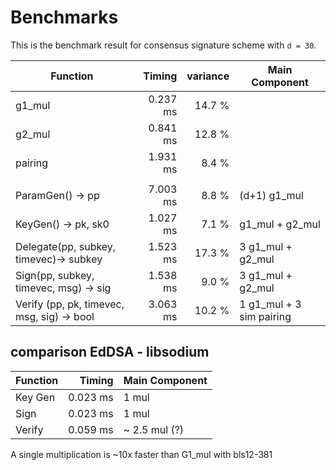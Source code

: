 # Benchmarks

This is the benchmark result for consensus signature scheme with `d = 30`.

| Function | Timing | variance | Main Component |
|---|---:|---:|---|
| g1_mul             |    0.237 ms | 14.7 % |  |
| g2_mul             |     0.841 ms |  12.8 % |  |
| pairing            |   1.931 ms |  8.4 % |  |
||||
|ParamGen() -> pp     | 7.003 ms|  8.8 %| (d+1) g1_mul|
|KeyGen() -> pk, sk0     | 1.027 ms|  7.1 %| g1_mul + g2_mul|
|Delegate(pp, subkey, timevec)-> subkey| 1.523 ms | 17.3 % | 3 g1_mul + g2_mul |
|Sign(pp, subkey, timevec, msg) -> sig| 1.538 ms | 9.0 % | 3 g1_mul + g2_mul|
|Verify (pp, pk, timevec, msg, sig) -> bool| 3.063 ms|10.2 % | 1 g1_mul + 3 sim pairing |


## comparison EdDSA - libsodium

|Function| Timing| Main Component|
|---|---:|---|
|Key Gen|0.023 ms|1 mul|
|Sign|0.023 ms|1 mul|
|Verify|0.059 ms|~ 2.5 mul (?) |

A single multiplication is ~10x faster than G1_mul with bls12-381
